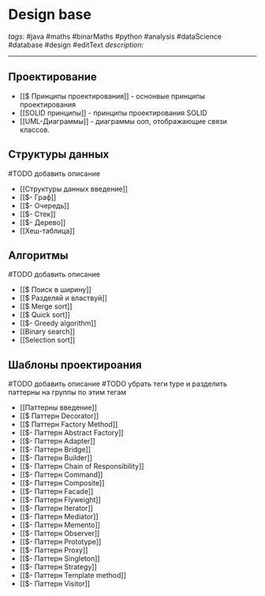 # Design base
*tags:* #java #maths #binarMaths #python #analysis #dataScience #database #design #editText
*description:*

---

## Проектирование
- [[$ Принципы проектирования]] - оснонвые принципы проектирования
- [[SOLID принципы]] - принципы проектирования SOLID
- [[UML-Диаграммы]] - диаграммы ооп, отображающие связи классов.

## Структуры данных
#TODO добавить описание
- [[Структуры данных введение]]
- [[$- Граф]]
- [[$- Очередь]]
- [[$- Стек]]
- [[$- Дерево]]
- [[Хеш-таблица]]

## Алгоритмы
#TODO добавить описание
- [[$ Поиск в ширину]]
- [[$ Разделяй и властвуй]]
- [[$ Merge sort]]
- [[$ Quick sort]]
- [[$- Greedy algorithm]]
- [[Binary search]]
- [[Selection sort]]

## Шаблоны проектироания
#TODO добавить описание
#TODO убрать теги type и разделить паттерны на группы по этим тегам
- [[Паттерны введение]]
- [[$ Паттерн Decorator]]
- [[$ Паттерн Factory Method]]
- [[$- Паттерн Abstract Factory]]
- [[$- Паттерн Adapter]]
- [[$- Паттерн Bridge]]
- [[$- Паттерн Builder]]
- [[$- Паттерн Chain of Responsibility]]
- [[$- Паттерн Command]]
- [[$- Паттерн Composite]]
- [[$- Паттерн Facade]]
- [[$- Паттерн Flyweight]]
- [[$- Паттерн Iterator]]
- [[$- Паттерн Mediator]]
- [[$- Паттерн Memento]]
- [[$- Паттерн Observer]]
- [[$- Паттерн Prototype]]
- [[$- Паттерн Proxy]]
- [[$- Паттерн Singleton]]
- [[$- Паттерн Strategy]]
- [[$- Паттерн Template method]]
- [[$- Паттерн  Visitor]]